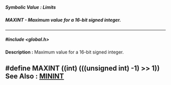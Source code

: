 ##### Symbolic Value : Limits
##### MAXINT - Maximum value for a 16-bit signed integer.
---
##### #include <global.h>
**Description :**
Maximum value for a 16-bit signed integer.

#define MAXINT ((int) (((unsigned int) -1) >> 1))
**See Also :**
[MININT](D:/md_files/MININT.md)
---

